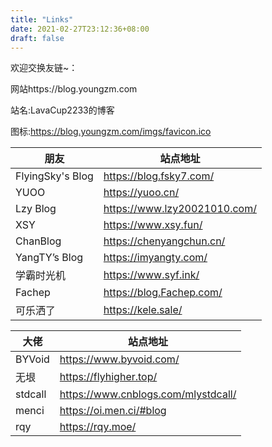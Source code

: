 ```yaml
---
title: "Links"
date: 2021-02-27T23:12:36+08:00
draft: false
---
```


欢迎交换友链~：

网站https://blog.youngzm.com

站名:LavaCup2233的博客

图标:https://blog.youngzm.com/imgs/favicon.ico

| 朋友             | 站点地址                     |
| ---------------- | ---------------------------- |
| FlyingSky's Blog | https://blog.fsky7.com/      |
| YUOO             | https://yuoo.cn/             |
| Lzy Blog         | https://www.lzy20021010.com/ |
| XSY              | https://www.xsy.fun/         |
| ChanBlog         | https://chenyangchun.cn/     |
| YangTY’s Blog    | https://imyangty.com/        |
| 学霸时光机       | https://www.syf.ink/         |
| Fachep           | https://blog.Fachep.com/     |
| 可乐洒了         | https://kele.sale/           |


| 大佬    | 站点地址                            |
| ------- | ----------------------------------- |
| BYVoid  | https://www.byvoid.com/             |
| 无垠    | https://flyhigher.top/              |
| stdcall | https://www.cnblogs.com/mlystdcall/ |
| menci   | https://oi.men.ci/#blog             |
| rqy     | https://rqy.moe/                    |